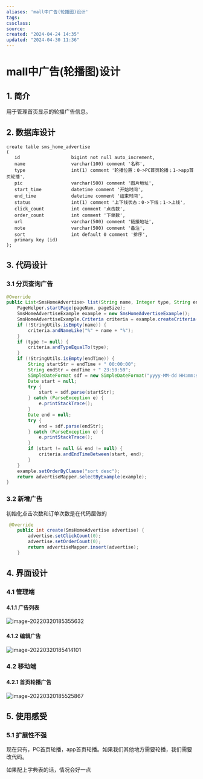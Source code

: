```yaml
---
aliases: 'mall中广告(轮播图)设计'
tags: 
cssclass:
source:
created: "2024-04-24 14:35"
updated: "2024-04-30 11:36"
---
```

# mall中广告(轮播图)设计

## 1. 简介

用于管理首页显示的轮播广告信息。

## 2. 数据库设计

```
create table sms_home_advertise
(
   id                   bigint not null auto_increment,
   name                 varchar(100) comment '名称',
   type                 int(1) comment '轮播位置：0->PC首页轮播；1->app首页轮播',
   pic                  varchar(500) comment '图片地址',
   start_time           datetime comment '开始时间',
   end_time             datetime comment '结束时间',
   status               int(1) comment '上下线状态：0->下线；1->上线',
   click_count          int comment '点击数',
   order_count          int comment '下单数',
   url                  varchar(500) comment '链接地址',
   note                 varchar(500) comment '备注',
   sort                 int default 0 comment '排序',
   primary key (id)
);
```

## 3. 代码设计

### 3.1 分页查询广告

```java
@Override
public List<SmsHomeAdvertise> list(String name, Integer type, String endTime, Integer pageSize, Integer pageNum) {
    PageHelper.startPage(pageNum, pageSize);
    SmsHomeAdvertiseExample example = new SmsHomeAdvertiseExample();
    SmsHomeAdvertiseExample.Criteria criteria = example.createCriteria();
    if (!StringUtils.isEmpty(name)) {
        criteria.andNameLike("%" + name + "%");
    }
    if (type != null) {
        criteria.andTypeEqualTo(type);
    }
    if (!StringUtils.isEmpty(endTime)) {
        String startStr = endTime + " 00:00:00";
        String endStr = endTime + " 23:59:59";
        SimpleDateFormat sdf = new SimpleDateFormat("yyyy-MM-dd HH:mm:ss");
        Date start = null;
        try {
            start = sdf.parse(startStr);
        } catch (ParseException e) {
            e.printStackTrace();
        }
        Date end = null;
        try {
            end = sdf.parse(endStr);
        } catch (ParseException e) {
            e.printStackTrace();
        }
        if (start != null && end != null) {
            criteria.andEndTimeBetween(start, end);
        }
    }
    example.setOrderByClause("sort desc");
    return advertiseMapper.selectByExample(example);
}
```

### 3.2 新增广告

初始化点击次数和订单次数是在代码层做的

```java
 @Override
    public int create(SmsHomeAdvertise advertise) {
        advertise.setClickCount(0);
        advertise.setOrderCount(0);
        return advertiseMapper.insert(advertise);
    }
```

## 4. 界面设计

### 4.1 管理端

#### 4.1.1 广告列表

![image-20220320185355632](https://cdn.jsdelivr.net/gh/MrJackC/PicGoImages/other/202404301136150.png)

#### 4.1.2 编辑广告

![image-20220320185414101](https://cdn.jsdelivr.net/gh/MrJackC/PicGoImages/other/202404301136205.png)

### 4.2 移动端

#### 4.2.1 首页轮播广告

![image-20220320185525867](https://cdn.jsdelivr.net/gh/MrJackC/PicGoImages/other/202404301136232.png)

## 5. 使用感受

### 5.1 扩展性不强

现在只有，PC首页轮播，app首页轮播。如果我们其他地方需要轮播，我们需要改代码。

如果配上字典表的话，情况会好一点
